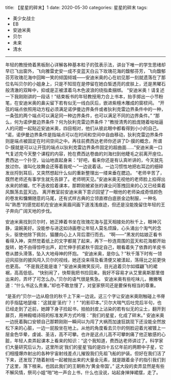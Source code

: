 title:	【星星的碎末】1
date:	2020-05-30
categories: 星星的碎末
tags:
- 美少女战士
- EB
- 安迪米奥
- 贝尔
- 未来
- 清水
---

年轻的教授倚着黑板耐心详解各种基本粒子的弦表示法，讲台下唯一的学生思绪却早已飞出窗外，飞向雅雷史安一成不变蓝天白云下玫瑰花海的馥郁芬芳，飞向馥郁芬芳玫瑰花海中回眸一笑的倾国倾城——安迪米奥的心在初见那一刻就遗落在了那位名叫贝尔的小姐身上，只是不知现在是停留在她白皙透亮的皮肤上，还是黑曜石般清澈的双眸中，抑或是正被漾着乌木色波浪的绕指柔捆绑。<!--more-->
“安迪米奥！请复述一下我刚刚讲的一段话！”结束板书的年轻教授用力合上书本，抬手掷出一小节粉笔，在安迪米奥的鼻尖留下若有似无一线白灰后，嵌进紫檀木雕成的窗棂间。
“开弦的端点依照用动方程必须满足诺伊曼边界条件或者狄利克雷边界条件中的一种，一条弦的两个端点可以满足同一种边界条件，也可以满足不同的边界条件。”
“那么，何为诺伊曼边界条件？何为狄利克雷边界条件？”教授清秀的脸庞随着咄咄逼人的问题一起贴近安迪米奥，四目相对，他们从彼此眼中都看得到小小的自己。
“诺，诺伊曼边界条件是指端点可以在时间和空间中自由移动，狄利克雷边界条件则是端点被固定在时间空间之中。再往前费西达老师你还讲了D-膜的概念，所谓D-膜就是可以让开弦的端点以狄利克雷边界条件固定的超曲面……”安迪米奥一口气复述完今天整个课程的内容，抢在费西达卷曲的刘海扫到他睫毛之前离开座位。
费西达一个扑空，讪讪地直起身来：“好吧，看来你还是有认真听讲的，今天就先放过你。谁叫化妆舞会还等着我呢～”一边说着话，一边习惯性地把右耳边的细碎发丝捋到耳后，又突然想起什么似的重新整理出一缕来垂在腮边。
“老师辛苦了，既然老师还有事学生就先告辞了。老师明天见。”安迪米奥无视他的老师脸上掐得出水来的娇媚，忙不迭收拾着课本，那颗刚被紧张的课业问答拽回来的心又已经乘着风飘荡去蓝天边。
离开教室前安迪米奥下意识回望了一眼他的老师染成奇怪颜色的卷发和慵懒随意的马尾，还有式样古典的立领直襟白底嵌金边制服，一种名叫“熟悉”的感觉趁机在安迪米奥眉间画下道浅浅痕迹，但还是没能挽留住年轻的王子奔向广阔天地的步伐。

安迪米奥找到贝尔时，她正捧着书坐在玫瑰花海与蓝天相接处的秋千上，眼神沉静，温婉美好。没能参与进这如诗画卷让年轻人莫名烦躁，心头涌出个淘气的念头，驱使他除下佩剑，猫腰向心上人背后潜行而去。
“啊——”黑发的姑娘正看书看得入神，突然觉着纸上的文字都晃了起来，再下一秒连周围的蓝天和花海都开始旋转，她不由得惊呼出声，赶忙伸手抓紧秋千固定自己，眼看着失了依靠的羊皮书卷从膝头滑落，坠入大地母神的怀抱。
“安迪米奥，是你么？”秋千落下时有一领迎风招张的披风闯入贝尔的视线，她还没来得及看清便又被漾起，荡得比之前更快也更高。
“不是我还能是谁？”安迪米奥微笑反问，目光追着贝尔如蝶翩飞的裙裾，高高低低。
“快别闹了，快帮我把书捡回来。我好不容易才从艾里奥斯那里借出来的，弄坏了可怎么办。”贝尔的语气很是焦急。
安迪米奥有些吃味儿，撇撇嘴道：“什么书这么贵重。”却也不敢怠慢了，对皇家祭司还是要保有相当的尊重。

“是圣约”贝尔一边从稳住的秋千上下来一边说。这三个字让安迪米奥刚触碰上书脊的手指猛地瑟缩：“这就是‘圣约’？！”
“的影印本。”贝尔大喘气后吐完后半句，也已经走到了近前，她蹲下身子捡起书，拍拍封皮上沾染的若有似无的尘土，翻开到扉页，用神殿唱诗班的标准发声方式吟哦：“我们的星星，化成了碎末。”
安迪米奥一边抚着胸口安顿自己那颗刚刚一瞬间以为闯了大祸而加速狂跳现下还没能全然放松下来的心脏，一边一屁股坐在地上。从他的角度看去贝尔的侧脸迎着光被镀上一层金色华晕，虔诚、圣洁，高不可攀。也许是这点儿高不可攀刺痛了他正敏感的心脏，年轻人卖弄起课本上看来的知识：“这个我知道，费西达老师讲过了。科学家们大量研究后认为，这里所说‘我们的星星’指的是四十五亿年前的两颗中子星，它们相撞爆炸射出的各种宇宙射线差点儿摧毁我们先祖飞船的护装。但好在我们活了下来，还发现了随着射线一起被抛出来的大量金元素，就是跟着金子的指引我们到了这里，落下根来。也因此我们的王朝称为‘黄金帝国’。”
这大段的卖弄显然是有些不解风情，祭司小姐“啪”地一声合上书，什么也没说，站起身掸掸裙摆，走了。
